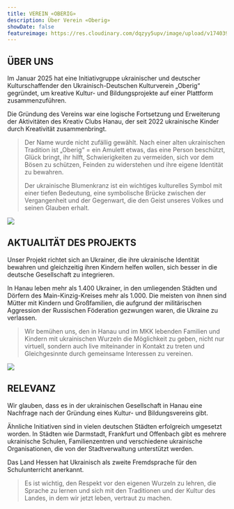 ```yaml
---
title: VEREIN «OBERIG»
description: Über Verein «Oberig»
showDate: false
featureimage: https://res.cloudinary.com/dqzyy5upv/image/upload/v1740394166/featured_chagg5.jpg
---
```

## ÜBER UNS

Im Januar 2025 hat eine Initiativgruppe ukrainischer und deutscher Kulturschaffender den Ukrainisch-Deutschen Kulturverein „Oberig“ gegründet, um kreative Kultur- und Bildungsprojekte auf einer Plattform zusammenzuführen.

Die Gründung des Vereins war eine logische Fortsetzung und Erweiterung der Aktivitäten des Kreativ Clubs Hanau, der seit 2022 ukrainische Kinder durch Kreativität zusammenbringt.

> Der Name wurde nicht zufällig gewählt.  Nach einer alten ukrainischen Tradition ist „Oberig“ = ein Amulett etwas, das eine Person beschützt, Glück bringt, ihr hilft, Schwierigkeiten zu vermeiden, sich vor dem Bösen zu schützen, Feinden zu widerstehen und ihre eigene Identität zu bewahren. 
>
>
> Der ukrainische Blumenkranz ist ein wichtiges kulturelles Symbol mit einer tiefen Bedeutung, eine symbolische Brücke zwischen der Vergangenheit und der Gegenwart, die den Geist unseres Volkes und seinen Glauben erhalt.

![](https://res.cloudinary.com/dqzyy5upv/image/upload/v1740394167/img1_xyojuo.jpg)

## AKTUALITÄT DES PROJEKTS

Unser Projekt richtet sich an Ukrainer, die ihre ukrainische Identität bewahren und gleichzeitig ihren Kindern helfen wollen, sich besser in die deutsche Gesellschaft zu integrieren.

In Hanau leben mehr als 1.400 Ukrainer, in den umliegenden Städten und Dörfern des Main-Kinzig-Kreises mehr als 1.000. Die meisten von ihnen sind Mütter mit Kindern und Großfamilien, die aufgrund der militärischen Aggression der Russischen Föderation gezwungen waren, die Ukraine zu verlassen.

> Wir bemühen uns, den in Hanau und im MKK lebenden Familien und Kindern mit ukrainischen Wurzeln die Möglichkeit zu geben, nicht nur virtuell, sondern auch live miteinander in Kontakt zu treten und Gleichgesinnte durch gemeinsame Interessen zu vereinen.

![](https://res.cloudinary.com/dqzyy5upv/image/upload/v1740394167/img2_o94e0m.jpg)

## RELEVANZ

Wir glauben, dass es in der ukrainischen Gesellschaft in Hanau eine Nachfrage nach der Gründung eines Kultur- und Bildungsvereins gibt.

Ähnliche Initiativen sind in vielen deutschen Städten erfolgreich umgesetzt worden. In Städten wie Darmstadt, Frankfurt und Offenbach gibt es mehrere ukrainische Schulen, Familienzentren und verschiedene ukrainische Organisationen, die von der Stadtverwaltung unterstützt werden.

Das Land Hessen hat Ukrainisch als zweite Fremdsprache für den Schulunterricht anerkannt.

> Es ist wichtig, den Respekt vor den eigenen Wurzeln zu lehren, die Sprache zu lernen und sich mit den Traditionen und der Kultur des Landes, in dem wir jetzt leben, vertraut zu machen.
